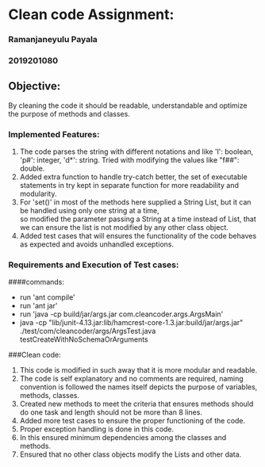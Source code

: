 # Clean code Assignment:

### Ramanjaneyulu Payala
### 2019201080
## Objective:
By cleaning the code it should be readable, understandable and optimize the purpose of methods and classes.

### Implemented Features:
1. The code parses the string with different notations and like 'l': boolean, 'p#': integer, 'd*': string.
   Tried with modifying the values like "f##": double.
2. Added extra function to handle try-catch better, the set of executable statements in try kept in separate 
   function for more readability and modularity.
3. For 'set()' in most of the methods here supplied a String List, but it can be handled using only one 
   string at a time,  
   so modified the parameter passing a String at a time instead of List, that we can
   ensure the list is not modified by any other class object.
4. Added test cases that will ensures the functionality of the code behaves as expected and avoids unhandled exceptions.
   
### Requirements and Execution of Test cases:
####commands:
* run 'ant compile'
* run 'ant jar'
* run 'java -cp build/jar/args.jar com.cleancoder.args.ArgsMain'         
* java -cp "lib/junit-4.13.jar:lib/hamcrest-core-1.3.jar:build/jar/args.jar" ./test/com/cleancoder/args/ArgsTest.java testCreateWithNoSchemaOrArguments

###Clean code:
1. This code is modified in such away that it is more modular and readable.
2. The code is self explanatory and no comments are required, naming convention is followed the names itself depicts
   the purpose of variables, methods, classes.
3. Created new methods to meet the criteria that ensures methods should do one task and length should not be more 
   than 8 lines.
4. Added more test cases to ensure the proper functioning of the code.
5. Proper exception handling is done in this code.
6. In this ensured minimum dependencies among the classes and methods.
7. Ensured that no other class objects modify the Lists and other data.  
